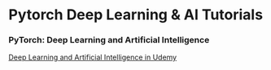 # Pytorch Deep Learning & AI Tutorials

### PyTorch: Deep Learning and Artificial Intelligence
[Deep Learning and Artificial Intelligence in Udemy](https://www.udemy.com/course/pytorch-deep-learning/)
